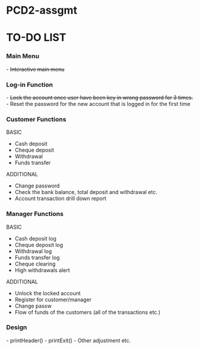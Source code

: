 # PCD2-assgmt
<h1>TO-DO LIST</h1>

<h3><strong>Main Menu</strong></h3>
- <s>Interactive main menu</s>

<h3><strong>Log-in Function</strong></h3>
- <s>Lock the account once user have been key in wrong password for 3 times.</s>
- Reset the password for the new account that is logged in for the first time

<h3><strong>Customer Functions</strong></h3>

BASIC

- Cash deposit
- Cheque deposit
- Withdrawal
- Funds transfer

ADDITIONAL
- Change password
- Check the bank balance, total deposit and withdrawal etc.
- Account transaction drill down report

<h3><strong>Manager Functions</strong></h3>

BASIC

- Cash deposit log
- Cheque deposit log
- Withdrawal log
- Funds transfer log
- Cheque clearing
- High withdrawals alert

ADDITIONAL
- Unlock the locked account
- Register for customer/manager
- Change passw
- Flow of funds of the customers (all of the transactions etc.)

<h3><strong>Design</strong></h3>
- printHeader()
- printExit()
- Other adjustment etc.
